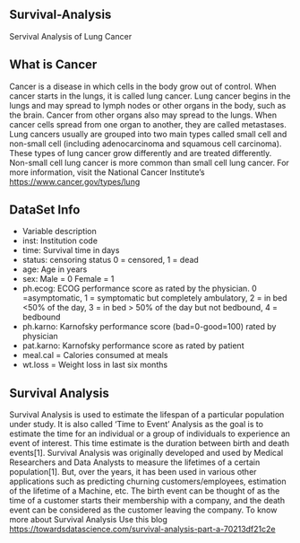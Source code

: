 ## Survival-Analysis
Servival Analysis of Lung Cancer
## What is Cancer
Cancer is a disease in which cells in the body grow out of control. When cancer starts in the lungs, it is called lung cancer.
Lung cancer begins in the lungs and may spread to lymph nodes or other organs in the body, such as the brain. Cancer from other organs also may spread to the lungs. When cancer cells spread from one organ to another, they are called metastases.
Lung cancers usually are grouped into two main types called small cell and non-small cell (including adenocarcinoma and squamous cell carcinoma). These types of lung cancer grow differently and are treated differently. Non-small cell lung cancer is more common than small cell lung cancer.
For more information, visit the National Cancer Institute’s https://www.cancer.gov/types/lung


## DataSet Info
* Variable description
* inst: Institution code
* time: Survival time in days
* status: censoring status 0 = censored, 1 = dead
* age: Age in years
* sex: Male = 0 Female = 1
* ph.ecog: ECOG performance score as rated by the physician. 0 =asymptomatic, 1 = symptomatic but completely ambulatory, 2 = in bed <50% of the day, 3 = in bed > 50% of the day but not bedbound, 4 = bedbound
* ph.karno: Karnofsky performance score (bad=0-good=100) rated by physician
* pat.karno: Karnofsky performance score as rated by patient
* meal.cal = Calories consumed at meals
* wt.loss = Weight loss in last six months

## Survival Analysis
Survival Analysis is used to estimate the lifespan of a particular population under study. It is also called ‘Time to Event’ Analysis as the goal is to estimate the time for an individual or a group of individuals to experience an event of interest. This time estimate is the duration between birth and death events[1]. Survival Analysis was originally developed and used by Medical Researchers and Data Analysts to measure the lifetimes of a certain population[1]. But, over the years, it has been used in various other applications such as predicting churning customers/employees, estimation of the lifetime of a Machine, etc. The birth event can be thought of as the time of a customer starts their membership with a company, and the death event can be considered as the customer leaving the company. To know more about Survival Analysis Use this blog
https://towardsdatascience.com/survival-analysis-part-a-70213df21c2e



